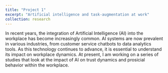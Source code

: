 ```yaml
---
title: "Project 1"
excerpt: "Artificial intelligence and task-augmentation at work"
collection: research
---
```


In recent years, the integration of Artificial Intelligence (AI) into the workplace has become increasingly common. AI systems are now prevalent in various industries, from customer service chatbots to data analytics tools. As this technology continues to advance, it is essential to understand its impact on workplace dynamics. At present, I am working on a series of studies that look at the impact of AI on trust dynamics and prosicial behavior within the workplace.
